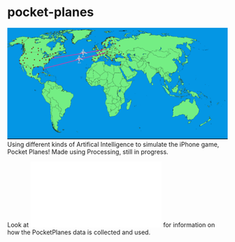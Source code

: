 # pocket-planes

![image](mdimg.png)
Using different kinds of Artifical Intelligence to simulate the iPhone game, Pocket Planes! Made using Processing, still in progress.

Look at ![dataREADME.md](data/dataREADME.md) for information on how the PocketPlanes data is collected and used. 
